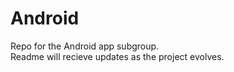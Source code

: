 # Android  
Repo for the Android app subgroup.  
Readme will recieve updates as the project evolves.
